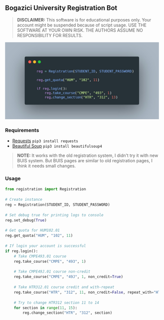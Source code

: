 ## Bogazici University Registration Bot
> **DISCLAIMER:** This software is for educational purposes only. Your account might be suspended because of script usage. USE THE SOFTWARE AT YOUR OWN RISK. THE AUTHORS ASSUME NO RESPONSIBILITY FOR RESULTS.

![Registration Bot](usage.jpg)

### Requirements
- [Requests](http://docs.python-requests.org/en/master/)
  `pip3 install requests`
- [Beautiful Soup](https://www.crummy.com/software/BeautifulSoup/bs4/doc/)
  `pip3 install beautifulsoup4`

> **NOTE:** It works with the old registration system, I didn't try it with new BUIS system. But BUIS pages are similar to old registration pages, I think it needs small changes.

### Usage
```python
from registration import Registration

# Create instance
reg = Registration(STUDENT_ID, STUDENT_PASSWORD)

# Set debug true for printing logs to console
reg.set_debug(True)

# Get quota for HUM102.01
reg.get_quota("HUM", "102", 11)

# If login your account is successful
if reg.login():
    # Take CMPE493.01 course
    reg.take_course("CMPE", "493", 1)
    
    # Take CMPE49J.01 course non-credit
    reg.take_course("CMPE", "49J", 1, non_credit=True)

    # Take HTR312.01 course credit and with-repeat
    reg.take_course("HTR", "312", 11, non_credit=False, repeat_with="HTR 312 DD")

    # Try to change HTR312 section 11 to 14
    for section in range(11, 15):
        reg.change_section("HTR", "312", section)
```
